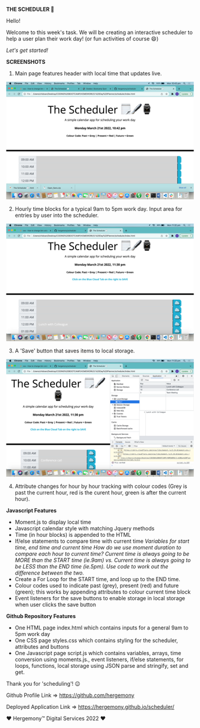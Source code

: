 **THE SCHEDULER 📝**

Hello!

Welcome to this week's task.
We will be creating an interactive scheduler to help a user plan their work day! (or fun activities of course 😄)

*Let's get started!*


**SCREENSHOTS**
1) Main page features header with local time that updates live.


![alt text](https://github.com/hergemony/scheduler/blob/main/assets/Screen%20Shot%202022-03-21%20at%2010.43.15%20pm.png?raw=true)

2) Hourly time blocks for a typical 9am to 5pm work day. Input area for entries by user into the scheduler.


![alt text](https://github.com/hergemony/scheduler/blob/main/assets/Screen%20Shot%202022-03-21%20at%2011.32.04%20pm.png?raw=true)

3) A 'Save' button that saves items to local storage.


![alt text](https://github.com/hergemony/scheduler/blob/main/assets/Screen%20Shot%202022-03-21%20at%2011.33.32%20pm.png?raw=true)


4) Attribute changes for hour by hour tracking with colour codes (Grey is past the current hour, red is the curent hour, green is after the current hour).

**Javascript Features**
- Moment.js to display local time
- Javascript calendar style with matching Jquery methods
- Time (in hour blocks) is appended to the HTML
- If/else statements to compare time with current time
*Variables for start time, end time and current time*
*How do we use moment duration to compare each hour to current time? Current time is always going to be MORE than the START time (ie.9am) vs. Current time is always going to be LESS than the END time (ie.5pm). Use code to work out the difference between the two.* 
- Create a For Loop for the START time, and loop up to the END time.
- Colour codes used to indicate past (grey), present (red) and future (green); this works by appending attributes to colour current time block
- Event listeners for the save buttons to enable storage in local storage when user clicks the save button


**Github Repository Features**
- One HTML page
index.html which contains inputs for a general 9am to 5pm work day
- One CSS page
styles.css which contains styling for the scheduler, attributes and buttons
- One Javascript page
script.js which contains variables, arrays, time conversion using moments.js., event listeners, if/else statements, for loops, functions, local storage using JSON parse and stringify, set and get.

Thank you for 'scheduling'! 😉

Github Profile Link => https://github.com/hergemony

Deployed Application Link => https://hergemony.github.io/scheduler/


❤ Hergemony™ Digital Services 2022 ❤
